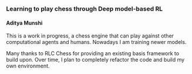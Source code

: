 
### Learning to play chess through Deep model-based RL
#### Aditya Munshi

This is a work in progress, a chess engine that can play against other computational agents and humans. Nowadays I am training newer models.

Many thanks to RLC Chess for providing an existing basis framework to build upon. Over time, I plan to completely refactor the code and build my own environment. 



